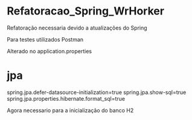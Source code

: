 # Refatoracao_Spring_WrHorker

Refatoração necessaria devido a atualizações do Spring 

Para testes utilizados Postman 

Alterado no application.properties 

# jpa
spring.jpa.defer-datasource-initialization=true
spring.jpa.show-sql=true
spring.jpa.properties.hibernate.format_sql=true

Agora necessario para a inicialização do banco H2
